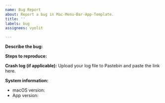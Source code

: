 ```yaml
---
name: Bug Report
about: Report a bug in Mac-Menu-Bar-App-Template.
title: ''
labels: bug
assignees: vyolit

---
```


**Describe the bug:**

**Steps to reproduce:**

**Crash log (if applicable):**
Upload your log file to Pastebin and paste the link here.

**System information:**
- macOS version:
- App version:
